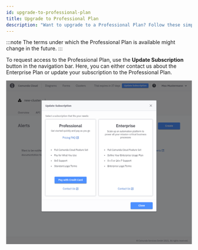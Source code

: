 ```yaml
---
id: upgrade-to-professional-plan
title: Upgrade to Professional Plan
description: "Want to upgrade to a Professional Plan? Follow these simple steps."
---
```


:::note
The terms under which the Professional Plan is available might change in the future.
:::

To request access to the Professional Plan, use the **Update Subscription** button in the navigation bar. Here, you can either contact us about the Enterprise Plan or update your subscription to the Professional Plan.

![paid-request](./img/early-access-paid-request.png)
